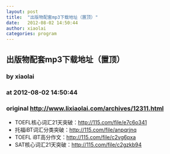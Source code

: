 ```yaml
---
layout: post
title:  "出版物配套mp3下载地址（置顶）"
date:   2012-08-02 14:50:44
author: xiaolai
categories: program
---
```


## 出版物配套mp3下载地址（置顶）
### by xiaolai
### at 2012-08-02 14:50:44
### original <http://www.lixiaolai.com/archives/12311.html>

<p></p><ul>
<li>TOEFL核心词汇21天突破：<a href="http://115.com/file/e7c6o341">http://115.com/file/e7c6o341</a></li>
<li>托福iBT词汇分类突破：<a href="http://115.com/file/anpqrjnq">http://115.com/file/anpqrjnq</a></li>
<li>TOEFL iBT高分作文：<a href="http://115.com/file/c2vg6pxa">http://115.com/file/c2vg6pxa</a></li>
<li>SAT核心词汇21天突破：<a href="http://115.com/file/c2gzkb94">http://115.com/file/c2gzkb94</a></li>
</ul>